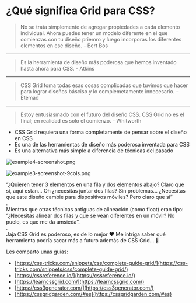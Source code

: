 # ¿Qué significa Grid para CSS?

> No se trata simplemente de agregar propiedades a cada elemento individual. Ahora puedes tener un modelo diferente en el que comienzas con tu diseño priemro y luego incorporas los diferentes elementos en ese diseño. - Bert Bos

---

> Es la herramienta de diseño más poderosa que hemos inventado hasta ahora para CSS. - Atkins

---

> CSS Grid toma todas esas cosas complicadas que tuvimos que hacer para lograr diseños básciso y lo complemetamente innecesario. - Etemad

---

> Estoy entusiasmado con el futuro del diseño CSS. CSS Grid no es el final; en realidad es solo el comienzo. - Whitworth

-   CSS Grid requiera una forma completamente de pensar sobre el diseño en CSS
-   Es una de las herramientas de diseño más poderosa inventada para CSS
-   Es una alternativa más simple a diferencia de técnicas del pasado

![example4-screenshot.png](https://static.platzi.com/media/user_upload/example4-screenshot-fbaed83b-b542-4ef2-86ba-06fd49a8134e.jpg)  

![example3-screenshot-9cols.png](https://static.platzi.com/media/user_upload/example3-screenshot-9cols-5c1c69a1-0017-4796-abd9-4ddff6b83284.jpg)

“¿Quieren tener 3 elementos en una fila y dos elementos abajo? Claro que sí, aquí estan… Oh ¿necesitas juntar dos filas? Sin problemas… ¿Necesitas que este diseño cambie para dispositivos móviles? Pero claro que sí”  
.  
Mientras que otras técnicas antiguas de alineación (como float) eran tipo: “¿Necesitas alinear dos filas y que se vean diferentes en un móvil? No puelo, es que me da amsieda”.  
.  
Jaja CSS Grid es poderoso, es de lo mejor ❤️ Me intriga saber qué herramienta podría sacar más a futuro además de CSS Grid… 🤔


Les comparto unas guías:

-   [https://css-tricks.com/snippets/css/complete-guide-grid/](https://css-tricks.com/snippets/css/complete-guide-grid/)
-   [https://cssreference.io/](https://cssreference.io/)
-   [https://learncssgrid.com/](https://learncssgrid.com/)
-   [https://css3generator.com/](https://css3generator.com/)
-   [https://cssgridgarden.com/#es](https://cssgridgarden.com/#es)
